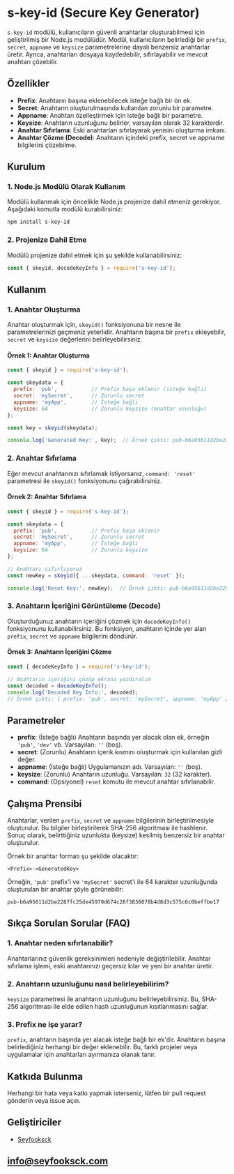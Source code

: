 

# s-key-id (Secure Key Generator)

`s-key-id` modülü, kullanıcıların güvenli anahtarlar oluşturabilmesi için geliştirilmiş bir Node.js modülüdür. Modül, kullanıcıların belirlediği bir `prefix`, `secret`, `appname` ve `keysize` parametrelerine dayalı benzersiz anahtarlar üretir. Ayrıca, anahtarları dosyaya kaydedebilir, sıfırlayabilir ve mevcut anahtarı çözebilir.

## Özellikler
- **Prefix**: Anahtarın başına eklenebilecek isteğe bağlı bir ön ek.
- **Secret**: Anahtarın oluşturulmasında kullanılan zorunlu bir parametre.
- **Appname**: Anahtarı özelleştirmek için isteğe bağlı bir parametre.
- **Keysize**: Anahtarın uzunluğunu belirler, varsayılan olarak 32 karakterdir.
- **Anahtar Sıfırlama**: Eski anahtarları sıfırlayarak yenisini oluşturma imkanı.
- **Anahtar Çözme (Decode)**: Anahtarın içindeki prefix, secret ve appname bilgilerini çözebilme.

## Kurulum

### 1. Node.js Modülü Olarak Kullanım

Modülü kullanmak için öncelikle Node.js projenize dahil etmeniz gerekiyor. Aşağıdaki komutla modülü kurabilirsiniz:

```bash
npm install s-key-id
```

### 2. Projenize Dahil Etme

Modülü projenize dahil etmek için şu şekilde kullanabilirsiniz:

```javascript
const { skeyid, decodeKeyInfo } = require('s-key-id');
```

## Kullanım

### 1. Anahtar Oluşturma

Anahtar oluşturmak için, `skeyid()` fonksiyonuna bir nesne ile parametrelerinizi geçmeniz yeterlidir. Anahtarın başına bir `prefix` ekleyebilir, `secret` ve `keysize` değerlerini belirleyebilirsiniz.

#### Örnek 1: Anahtar Oluşturma

```javascript
const { skeyid } = require('s-key-id');

const skeydata = {
  prefix: 'pub',           // Prefix başa eklenir (isteğe bağlı)
  secret: 'mySecret',      // Zorunlu secret
  appname: 'myApp',        // İsteğe bağlı
  keysize: 64              // Zorunlu keysize (anahtar uzunluğu)
};

const key = skeyid(skeydata);

console.log('Generated Key:', key);  // Örnek çıktı: pub-b6a95611d2be2287fc25de45979d674c28f3836078b4d8d3c575c6c0beffbe17
```

### 2. Anahtar Sıfırlama

Eğer mevcut anahtarınızı sıfırlamak istiyorsanız, `command: 'reset'` parametresi ile `skeyid()` fonksiyonunu çağırabilirsiniz.

#### Örnek 2: Anahtar Sıfırlama

```javascript
const { skeyid } = require('s-key-id');

const skeydata = {
  prefix: 'pub',           // Prefix başa eklenir
  secret: 'mySecret',      // Zorunlu secret
  appname: 'myApp',        // İsteğe bağlı
  keysize: 64              // Zorunlu keysize
};

// Anahtarı sıfırlıyoruz
const newKey = skeyid({ ...skeydata, command: 'reset' });

console.log('Reset Key:', newKey);  // Örnek çıktı: pub-b6a95611d2be2287fc25de45979d674c28f3836078b4d8d3c575c6c0beffbe17
```

### 3. Anahtarın İçeriğini Görüntüleme (Decode)

Oluşturduğunuz anahtarın içeriğini çözmek için `decodeKeyInfo()` fonksiyonunu kullanabilirsiniz. Bu fonksiyon, anahtarın içinde yer alan `prefix`, `secret` ve `appname` bilgilerini döndürür.

#### Örnek 3: Anahtarın İçeriğini Çözme

```javascript
const { decodeKeyInfo } = require('s-key-id');

// Anahtarın içeriğini çözüp ekrana yazdıralım
const decoded = decodeKeyInfo();
console.log('Decoded Key Info:', decoded);
// Örnek çıktı: { prefix: 'pub', secret: 'mySecret', appname: 'myApp' }
```

## Parametreler

- **prefix**: (İsteğe bağlı) Anahtarın başında yer alacak olan ek, örneğin `'pub'`, `'dev'` vb. Varsayılan: `''` (boş).
- **secret**: (Zorunlu) Anahtarın içerik kısmını oluşturmak için kullanılan gizli değer.
- **appname**: (İsteğe bağlı) Uygulamanızın adı. Varsayılan: `''` (boş).
- **keysize**: (Zorunlu) Anahtarın uzunluğu. Varsayılan: `32` (32 karakter).
- **command**: (Opsiyonel) `reset` komutu ile mevcut anahtar sıfırlanabilir.

## Çalışma Prensibi

Anahtarlar, verilen `prefix`, `secret` ve `appname` bilgilerinin birleştirilmesiyle oluşturulur. Bu bilgiler birleştirilerek SHA-256 algoritması ile hashlenir. Sonuç olarak, belirttiğiniz uzunlukta (keysize) kesilmiş benzersiz bir anahtar oluşturulur.

Örnek bir anahtar formatı şu şekilde olacaktır:

```
<Prefix>-<GeneratedKey>
```

Örneğin, `'pub'` prefix'i ve `'mySecret'` secret'ı ile 64 karakter uzunluğunda oluşturulan bir anahtar şöyle görünebilir:

```
pub-b6a95611d2be2287fc25de45979d674c28f3836078b4d8d3c575c6c0beffbe17
```



## Sıkça Sorulan Sorular (FAQ)

### 1. **Anahtar neden sıfırlanabilir?**
Anahtarlarınız güvenlik gereksinimleri nedeniyle değiştirilebilir. Anahtar sıfırlama işlemi, eski anahtarınızı geçersiz kılar ve yeni bir anahtar üretir.

### 2. **Anahtarın uzunluğunu nasıl belirleyebilirim?**
`keysize` parametresi ile anahtarın uzunluğunu belirleyebilirsiniz. Bu, SHA-256 algoritması ile elde edilen hash uzunluğunun kısıtlanmasını sağlar.

### 3. **Prefix ne işe yarar?**
`prefix`, anahtarın başında yer alacak isteğe bağlı bir ek'dir. Anahtarın başına belirlediğiniz herhangi bir değer eklenebilir. Bu, farklı projeler veya uygulamalar için anahtarları ayırmanıza olanak tanır.

## Katkıda Bulunma

Herhangi bir hata veya katkı yapmak isterseniz, lütfen bir pull request gönderin veya issue açın.

## Geliştiriciler

- [Seyfooksck](https://github.com/Seyfooksck)

info@seyfooksck.com 
---
